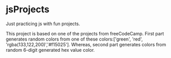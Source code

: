 # jsProjects
Just practicing js with fun projects.

This project is based on one of the projects from freeCodeCamp. 
First part generates random colors from one of these colors:['green', 'red', 'rgba(133,122,200)','#f15025'].
Whereas, second part generates colors from random 6-digit generated hex value color.
